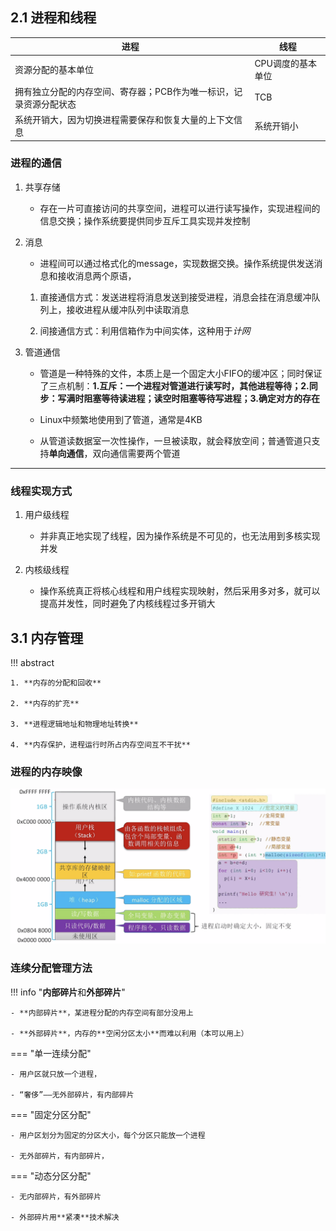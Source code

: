 ## 2.1 进程和线程

|进程|线程|
|---|----|
|资源分配的基本单位|CPU调度的基本单位|
|拥有独立分配的内存空间、寄存器；PCB作为唯一标识，记录资源分配状态|TCB|
|系统开销大，因为切换进程需要保存和恢复大量的上下文信息|系统开销小|



### 进程的通信

1. 共享存储

    - 存在一片可直接访问的共享空间，进程可以进行读写操作，实现进程间的信息交换；操作系统要提供同步互斥工具实现并发控制

2. 消息

    - 进程间可以通过格式化的message，实现数据交换。操作系统提供发送消息和接收消息两个原语，

    1. 直接通信方式：发送进程将消息发送到接受进程，消息会挂在消息缓冲队列上，接收进程从缓冲队列中读取消息

    2. 间接通信方式：利用信箱作为中间实体，这种用于*计网*

3. 管道通信

    - 管道是一种特殊的文件，本质上是一个固定大小FIFO的缓冲区；同时保证了三点机制：**1.互斥：一个进程对管道进行读写时，其他进程等待；2.同步：写满时阻塞等待读进程；读空时阻塞等待写进程；3.确定对方的存在**

    - Linux中频繁地使用到了管道，通常是4KB

    - 从管道读数据室一次性操作，一旦被读取，就会释放空间；普通管道只支持**单向通信**，双向通信需要两个管道

---

### 线程实现方式

1. 用户级线程

    - 并非真正地实现了线程，因为操作系统是不可见的，也无法用到多核实现并发

2. 内核级线程

    - 操作系统真正将核心线程和用户线程实现映射，然后采用多对多，就可以提高并发性，同时避免了内核线程过多开销大

## 3.1 内存管理

!!! abstract

    1. **内存的分配和回收**

    2. **内存的扩充**

    3. **进程逻辑地址和物理地址转换**

    4. **内存保护，进程运行时所占内存空间互不干扰**



### 进程的内存映像

![alt text](image.png)

### 连续分配管理方法

!!! info "**内部碎片**和**外部碎片**"

    - **内部碎片**，某进程分配的内存空间有部分没用上

    - **外部碎片**，内存的**空闲分区太小**而难以利用（本可以用上）

=== "单一连续分配"

    - 用户区就只放一个进程，
    
    - “奢侈”——无外部碎片，有内部碎片

=== "固定分区分配"

    - 用户区划分为固定的分区大小，每个分区只能放一个进程

    - 无外部碎片，有内部碎片，

=== "动态分区分配"

    - 无内部碎片，有外部碎片

    - 外部碎片用**紧凑**技术解决


